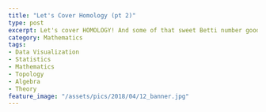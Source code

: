 ```yaml
---
title: "Let's Cover Homology (pt 2)"
type: post
excerpt: Let's cover HOMOLOGY! And some of that sweet Betti number goodness.
category: Mathematics
tags:
- Data Visualization
- Statistics
- Mathematics
- Topology
- Algebra
- Theory
feature_image: "/assets/pics/2018/04/12_banner.jpg"
---
```


<style>
.bar {
    fill: green;
}

.highlight {
    fill: red;
}

.title {
    fill: blue;
    font-weight: bold;
}
</style>

<script src = "https://d3js.org/d3.v4.min.js"></script>

<script src="https://d3js.org/d3-hexbin.v0.2.min.js"></script>

<svg id="graph_svg" width = "1000" height = "500">
</svg>

<script>

	var margin = {top: 20, right: 20, bottom: 30, left: 40},
		svg = d3.select("svg#graph_svg"),
		width = svg.attr('width'),
		height = Math.max(640, width),
		radius = 8,
		data_path = "https://gist.githubusercontent.com/mbostock/d63e6019c63887e39e44646696abfb69/raw/5b2b15b4c652167f6c038e717bbe3385dbb9bb99/diamonds.csv";

    function update_bins(data) {
        y = d3.scaleLog()
            .domain(d3.extent(data, d => d.y))
            .rangeRound([height - margin.bottom, margin.top]);

        x = d3.scaleLog()
            .domain(d3.extent(data, d => d.x))
            .range([margin.left, width - margin.right]);

        hexbin = d3.hexbin()
                .x(d => x(d.x))
                .y(d => y(d.y))
                .radius(radius * width / 964)
                .extent([[margin.left, margin.top], [width - margin.right, height - margin.bottom]]);

        bins = hexbin(data);

        color = d3.scaleSequential(d3.interpolateBuPu)
            .domain([0, d3.max(bins, d => d.length) / 2]);

        yAxis = g => g
            .attr("transform", `translate(${margin.left},0)`)
            .call(d3.axisLeft(y).ticks(null, ".1s"))
            .call(g => g.select(".domain").remove())
            .call(g => g.append("text")
                .attr("x", 4)
                .attr("y", margin.top)
                .attr("dy", ".71em")
                .attr("fill", "currentColor")
                .attr("font-weight", "bold")
                .attr("text-anchor", "start")
                .text(data.y));

        xAxis = g => g
            .attr("transform", `translate(0,${height - margin.bottom})`)
            .call(d3.axisBottom(x).ticks(width / 80, ""))
            .call(g => g.select(".domain").remove())
            .call(g => g.append("text")
                .attr("x", width - margin.right)
                .attr("y", -4)
                .attr("fill", "currentColor")
                .attr("font-weight", "bold")
                .attr("text-anchor", "end")
                .text(data.x));

        svg.attr("viewBox", [0, 0, width, height]);

        svg.append("g")
            .call(xAxis);

        svg.append("g")
            .call(yAxis);

        svg.append("g")
            .attr("stroke", "#000")
            .attr("stroke-opacity", 0.1)
            .selectAll("path")
            .data(bins)
            // .join("path")
            .attr("d", hexbin.hexagon())
            .attr("transform", d => `translate(${d.x},${d.y})`)
            .attr("fill", d => color(d.length));

    }
    console.log(d3.version)
    var data = d3.csv(data_path)
        .row(function(d) {
            return {x: Number(d.carat), y: Number(d.price)};
        })
        .get(function(error, rows) {
            if (error) {
                return console.warn(error);
            }
            console.log(rows);
            update_bins(rows);
        });

</script>
